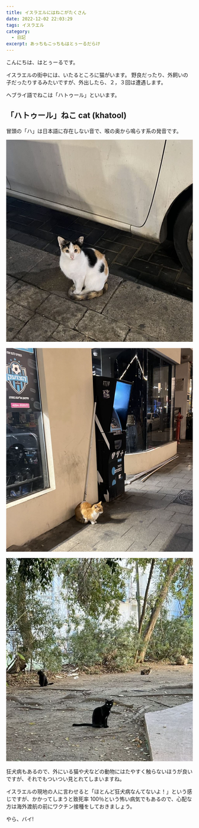 ```yaml
---
title: イスラエルにはねこがたくさん
date: 2022-12-02 22:03:29
tags: イスラエル
category:
  - 日記
excerpt: あっちもこっちもはとぅーるだらけ
---
```


こんにちは、はとぅーるです。

イスラエルの街中には、いたるところに猫がいます。
野良だったり、外飼いの子だったりするみたいですが、外出したら、２，３回は遭遇します。

ヘブライ語でねこは「ハトゥール」といいます。

## 「ハトゥール」ねこ cat (khatool)

冒頭の「ハ」は日本語に存在しない音で、喉の奥から鳴らす系の発音です。

![車の横っちょにたたずんでいたり](/images/ねこ１.png)

![ATMの横に座ってみたり](/images/ねこ２.png)

![絶妙な距離感でまとまってみたりしています](/images/ねこ３.png)

狂犬病もあるので、外にいる猫や犬などの動物にはたやすく触らないほうが良いですが、それでもついつい見とれてしまいますね。

イスラエルの現地の人に言わせると「ほとんど狂犬病なんてないよ！」という感じですが、かかってしまうと致死率 100％という怖い病気でもあるので、心配な方は海外渡航の前にワクチン接種をしておきましょう。

やら、バイ!
